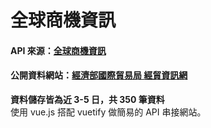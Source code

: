 # 全球商機資訊
#### API 來源：[全球商機資訊](https://www.trade.gov.tw/Api/Get/pages?nodeid=45&timeRestrict=true) 
#### 公開資料網站：[經濟部國際貿易局 經貿資訊網](https://www.trade.gov.tw/World/List.aspx?code=7020&nodeID=45&areaID=4&country=b645Lit5ZyL5aSn6Zm4) 
**資料儲存皆為近 3-5 日，共 350 筆資料** <br>
使用 vue.js 搭配 vuetify 做簡易的 API 串接網站。
